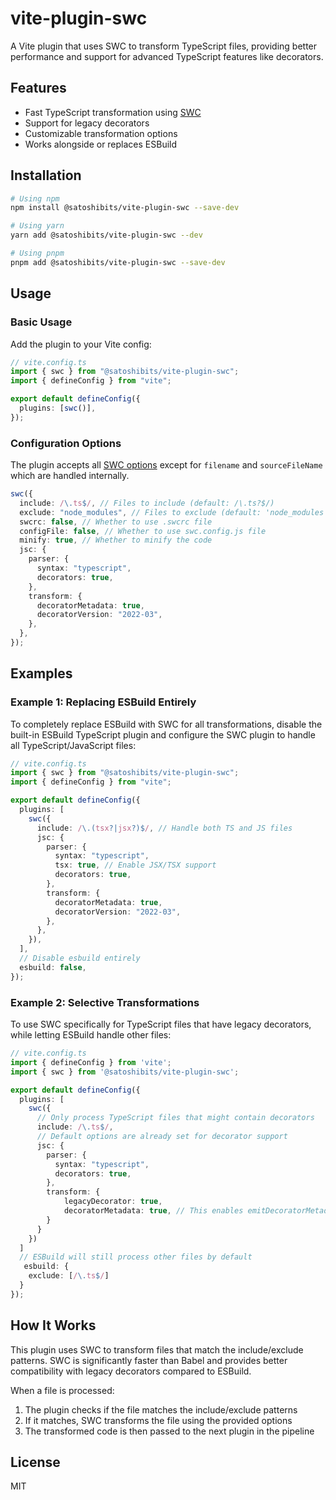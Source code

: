# vite-plugin-swc

A Vite plugin that uses SWC to transform TypeScript files, providing better performance and support for advanced TypeScript features like decorators.

## Features

- Fast TypeScript transformation using [SWC](https://swc.rs/)
- Support for legacy decorators
- Customizable transformation options
- Works alongside or replaces ESBuild

## Installation

```bash
# Using npm
npm install @satoshibits/vite-plugin-swc --save-dev

# Using yarn
yarn add @satoshibits/vite-plugin-swc --dev

# Using pnpm
pnpm add @satoshibits/vite-plugin-swc --save-dev
```

## Usage

### Basic Usage

Add the plugin to your Vite config:

```typescript
// vite.config.ts
import { swc } from "@satoshibits/vite-plugin-swc";
import { defineConfig } from "vite";

export default defineConfig({
  plugins: [swc()],
});
```

### Configuration Options

The plugin accepts all [SWC options](https://swc.rs/docs/configuration/swcrc) except for `filename` and `sourceFileName` which are handled internally.

```typescript
swc({
  include: /\.ts$/, // Files to include (default: /\.ts?$/)
  exclude: "node_modules", // Files to exclude (default: 'node_modules')
  swcrc: false, // Whether to use .swcrc file
  configFile: false, // Whether to use swc.config.js file
  minify: true, // Whether to minify the code
  jsc: {
    parser: {
      syntax: "typescript",
      decorators: true,
    },
    transform: {
      decoratorMetadata: true,
      decoratorVersion: "2022-03",
    },
  },
});
```

## Examples

### Example 1: Replacing ESBuild Entirely

To completely replace ESBuild with SWC for all transformations, disable the built-in ESBuild TypeScript plugin and configure the SWC plugin to handle all TypeScript/JavaScript files:

```typescript
// vite.config.ts
import { swc } from "@satoshibits/vite-plugin-swc";
import { defineConfig } from "vite";

export default defineConfig({
  plugins: [
    swc({
      include: /\.(tsx?|jsx?)$/, // Handle both TS and JS files
      jsc: {
        parser: {
          syntax: "typescript",
          tsx: true, // Enable JSX/TSX support
          decorators: true,
        },
        transform: {
          decoratorMetadata: true,
          decoratorVersion: "2022-03",
        },
      },
    }),
  ],
  // Disable esbuild entirely
  esbuild: false,
});
```

### Example 2: Selective Transformations

To use SWC specifically for TypeScript files that have legacy decorators, while letting ESBuild handle other files:

```typescript
// vite.config.ts
import { defineConfig } from 'vite';
import { swc } from '@satoshibits/vite-plugin-swc';

export default defineConfig({
  plugins: [
    swc({
      // Only process TypeScript files that might contain decorators
      include: /\.ts$/,
      // Default options are already set for decorator support
      jsc: {
        parser: {
          syntax: "typescript",
          decorators: true,
        },
        transform: {
            legacyDecorator: true,
            decoratorMetadata: true, // This enables emitDecoratorMetadata
        }
      }
    })
  ]
  // ESBuild will still process other files by default
   esbuild: {
    exclude: [/\.ts$/]
  }
});
```

## How It Works

This plugin uses SWC to transform files that match the include/exclude patterns. SWC is significantly faster than Babel and provides better compatibility with legacy decorators compared to ESBuild.

When a file is processed:

1. The plugin checks if the file matches the include/exclude patterns
2. If it matches, SWC transforms the file using the provided options
3. The transformed code is then passed to the next plugin in the pipeline

## License

MIT
